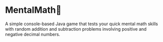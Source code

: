 # MentalMath🔢
A simple console-based Java game that tests your quick mental math skills with random addition and subtraction problems involving positive and negative decimal numbers.
